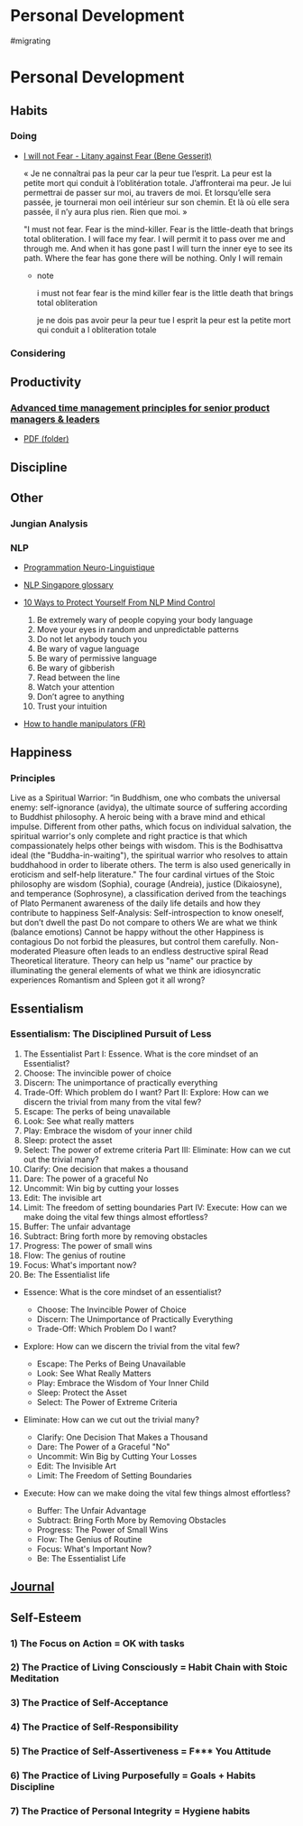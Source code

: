 # Personal Development
#migrating
# Personal Development

## Habits

### Doing

- [I will not Fear - Litany against Fear (Bene Gesserit)](http://raccourci-minimaliste.com/vous-ne-connaitrez-pas-la-peur-technique-bene-gesserit/)

  
  
  « Je ne connaîtrai pas la peur car la peur tue l’esprit.
  La peur est la petite mort qui conduit à l’oblitération totale.
  J’affronterai ma peur.
  Je lui permettrai de passer sur moi, au travers de moi.
  Et lorsqu’elle sera passée, je tournerai mon oeil intérieur sur son chemin.
  Et là où elle sera passée, il n’y aura plus rien.
  Rien que moi. »
  
  "I must not fear.
  Fear is the mind-killer.
  Fear is the little-death that brings total obliteration.
  I will face my fear.
  I will permit it to pass over me and through me.
  And when it has gone past I will turn the inner eye to see its path.
  Where the fear has gone there will be nothing. Only I will remain
  
	- note

	  i must not fear fear is the mind killer fear is the little death that brings total obliteration
	  
	  je ne dois pas avoir peur la peur tue l esprit la peur est la petite mort qui conduit a l obliteration totale
	  
### Considering

## Productivity

### [Advanced time management principles for senior product managers & leaders](https://mobile.twitter.com/shreyas/status/1492345140492472321?s=24)

- [PDF (folder)](file:///C:/data/MyPCM/Attachments/Advanced%20time%20management%20principles%20for%20senior%20product%20managers%20and%20leaders/Advanced%20time%20management%20principles%20for%20senior%20product%20managers%20and%20leaders.pdf)

## Discipline

## Other

### Jungian Analysis

### NLP

- [Programmation Neuro-Linguistique](http://fr.wikipedia.org/wiki/Programmation_neuro-linguistique)

- [NLP Singapore glossary ](http://mindtransformations.com/index.cfm?GPID=42)

- [10 Ways to Protect Yourself From NLP Mind Control](http://ultraculture.org/blog/2014/01/16/nlp-10-ways-protect-mind-control/)

  1) Be extremely wary of people copying your body language
  2) Move your eyes in random and unpredictable patterns
  3) Do not let anybody touch you
  4) Be wary of vague language
  5) Be wary of permissive language
  6) Be wary of gibberish
  7) Read between the line
   8) Watch your attention
  9) Don’t agree to anything
  10) Trust your intuition
- [How to handle manipulators (FR)](file:///C:/data/MyPCM/pcm-20190330/How(20)to(20)handle(20)manipulators.html)

## Happiness

### Principles

Live as a Spiritual Warrior: “in Buddhism, one who combats the universal enemy: self-ignorance (avidya), the ultimate source of suffering according to Buddhist philosophy. A heroic being with a brave mind and ethical impulse. Different from other paths, which focus on individual salvation, the spiritual warrior's only complete and right practice is that which compassionately helps other beings with wisdom. This is the Bodhisattva ideal (the "Buddha-in-waiting"), the spiritual warrior who resolves to attain buddhahood in order to liberate others. The term is also used generically in eroticism and self-help literature." 
The four cardinal virtues of the Stoic philosophy are wisdom (Sophia), courage (Andreia), justice (Dikaiosyne), and temperance (Sophrosyne), a classification derived from the teachings of Plato 
Permanent awareness of the daily life details and how they contribute to happiness 
Self-Analysis: Self-introspection to know oneself, but don’t dwell the past 
Do not compare to others 
We are what we think (balance emotions) 
Cannot be happy without the other 
Happiness is contagious Do not forbid the pleasures, but control them carefully. Non-moderated Pleasure often leads to an endless destructive spiral 
Read Theoretical literature. Theory can help us "name" our practice by illuminating the general elements of what we think are idiosyncratic experiences 
Romantism and Spleen got it all wrong?


## Essentialism

### Essentialism: The Disciplined Pursuit of Less

1) The Essentialist
Part I: Essence. What is the core mindset of an Essentialist?
2) Choose: The invincible power of choice
3) Discern: The unimportance of practically everything
4) Trade-Off: Which problem do I want?
Part II: Explore: How can we discern the trivial from many from the vital few?
5) Escape: The perks of being unavailable
6) Look: See what really matters
7) Play: Embrace the wisdom of your inner child
8) Sleep: protect the asset
9) Select: The power of extreme criteria
Part III: Eliminate: How can we cut out the trivial many?
10) Clarify: One decision that makes a thousand
11) Dare: The power of a graceful No
12) Uncommit: Win big by cutting your losses
13) Edit: The invisible art
14) Limit: The freedom of setting boundaries
Part IV: Execute: How can we make doing the vital few things almost effortless?
15) Buffer: The unfair advantage
16) Subtract: Bring forth more by removing obstacles
17) Progress: The power of small wins
18) Flow: The genius of routine
19) Focus: What's important now?
20) Be: The Essentialist life

- Essence: What is the core mindset of an essentialist?

	- Choose: The Invincible Power of Choice
	- Discern: The Unimportance of Practically Everything
	- Trade-Off: Which Problem Do I want?

- Explore: How can we discern the trivial from the vital few?

	- Escape: The Perks of Being Unavailable
	- Look: See What Really Matters
	- Play: Embrace the Wisdom of Your Inner Child
	- Sleep: Protect the Asset
	- Select: The Power of Extreme Criteria

- Eliminate: How can we cut out the trivial many?

	- Clarify: One Decision That Makes a Thousand
	- Dare: The Power of a Graceful "No"
	- Uncommit: Win Big by Cutting Your Losses
	- Edit: The Invisible Art
	- Limit: The Freedom of Setting Boundaries

- Execute: How can we make doing the vital few things almost effortless?

	- Buffer: The Unfair Advantage
	- Subtract: Bring Forth More by Removing Obstacles
	- Progress: The Power of Small Wins
	- Flow: The Genius of Routine
	- Focus: What's Important Now?
	- Be: The Essentialist Life

## [Journal](file:///C:/data/MyPCM/Personal%20Development%20Journal.xmind)

## Self-Esteem

### 1) The Focus on Action = OK with tasks

### 2) The Practice of Living Consciously = Habit Chain with Stoic Meditation

### 3) The Practice of Self-Acceptance

### 4) The Practice of Self-Responsibility

### 5) The Practice of Self-Assertiveness = F*** You Attitude

### 6) The Practice of Living Purposefully = Goals + Habits Discipline

### 7) The Practice of Personal Integrity = Hygiene habits



